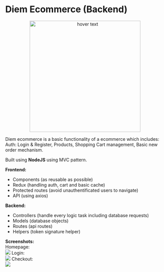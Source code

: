# Diem Ecommerce (Backend)

<p align="center">
  <img src="https://i.imgur.com/mHMWIXO.png" width="350" title="hover text">
  
  Diem ecommerce is a basic functionality of a ecommerce which includes: Auth: Login & Register, Products, Shopping Cart management, Basic new order mechanism.
  
  Built using <b>NodeJS</b> using MVC pattern.
 
  <b>Frontend:</b>
  - Components (as reusable as possible)
  - Redux (handling auth, cart and basic cache)
  - Protected routes (avoid unauthentificated users to navigate)
  - API (using axios)
 
  <b>Backend:</b>
  - Controllers (handle every logic task including database requests)
  - Models (database objects)
  - Routes (api routes)
  - Helpers (token signature helper)
 
  <b>Screenshots:</b></br>
  Homepage:</br>
  <img src="https://i.imgur.com/MjpOC3J.png">
  Login:</br>
  <img src="https://i.imgur.com/soCMzQi.png">
  Checkout:</br>
  <img src="https://i.imgur.com/Vm3PChy.png">
  
  
</p>
